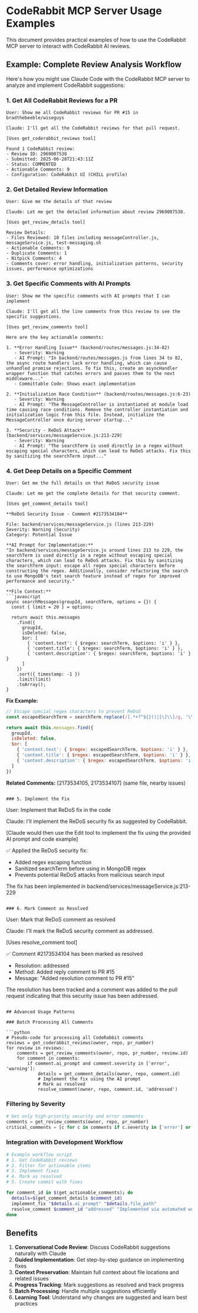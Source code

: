 # CodeRabbit MCP Server Usage Examples

This document provides practical examples of how to use the CodeRabbit MCP server to interact with CodeRabbit AI reviews.

## Example: Complete Review Analysis Workflow

Here's how you might use Claude Code with the CodeRabbit MCP server to analyze and implement CodeRabbit suggestions:

### 1. Get All CodeRabbit Reviews for a PR

```
User: Show me all CodeRabbit reviews for PR #15 in bradthebeeble/wiseguys

Claude: I'll get all the CodeRabbit reviews for that pull request.

[Uses get_coderabbit_reviews tool]

Found 1 CodeRabbit review:
- Review ID: 2969007538
- Submitted: 2025-06-28T21:43:11Z  
- Status: COMMENTED
- Actionable Comments: 9
- Configuration: CodeRabbit UI (CHILL profile)
```

### 2. Get Detailed Review Information

```
User: Give me the details of that review

Claude: Let me get the detailed information about review 2969007538.

[Uses get_review_details tool]

Review Details:
- Files Reviewed: 10 files including messageController.js, messageService.js, test-messaging.sh
- Actionable Comments: 9
- Duplicate Comments: 1  
- Nitpick Comments: 4
- Comments cover: error handling, initialization patterns, security issues, performance optimizations
```

### 3. Get Specific Comments with AI Prompts

```
User: Show me the specific comments with AI prompts that I can implement

Claude: I'll get all the line comments from this review to see the specific suggestions.

[Uses get_review_comments tool]

Here are the key actionable comments:

1. **Error Handling Issue** (backend/routes/messages.js:34-82)
   - Severity: Warning
   - AI Prompt: "In backend/routes/messages.js from lines 34 to 82, the async route handlers lack error handling, which can cause unhandled promise rejections. To fix this, create an asyncHandler wrapper function that catches errors and passes them to the next middleware..."
   - Committable Code: Shows exact implementation

2. **Initialization Race Condition** (backend/routes/messages.js:6-23)
   - Severity: Warning  
   - AI Prompt: "The MessageController is instantiated at module load time causing race conditions. Remove the controller instantiation and initialization logic from this file. Instead, initialize the MessageController once during server startup..."

3. **Security - ReDoS Attack** (backend/services/messageService.js:213-229)
   - Severity: Warning
   - AI Prompt: "The searchTerm is used directly in a regex without escaping special characters, which can lead to ReDoS attacks. Fix this by sanitizing the searchTerm input..."
```

### 4. Get Deep Details on a Specific Comment

```
User: Get me the full details on that ReDoS security issue

Claude: Let me get the complete details for that security comment.

[Uses get_comment_details tool]

**ReDoS Security Issue - Comment #2173534104**

File: backend/services/messageService.js (lines 213-229)
Severity: Warning (Security)
Category: Potential Issue

**AI Prompt for Implementation:**
"In backend/services/messageService.js around lines 213 to 229, the searchTerm is used directly in a regex without escaping special characters, which can lead to ReDoS attacks. Fix this by sanitizing the searchTerm input: escape all regex special characters before constructing the regex. Additionally, consider refactoring the search to use MongoDB's text search feature instead of regex for improved performance and security."

**File Context:**
```javascript
async searchMessages(groupId, searchTerm, options = {}) {
  const { limit = 20 } = options;

  return await this.messages
    .find({
      groupId,
      isDeleted: false,
      $or: [
        { 'content.text': { $regex: searchTerm, $options: 'i' } },
        { 'content.title': { $regex: searchTerm, $options: 'i' } },
        { 'content.description': { $regex: searchTerm, $options: 'i' } }
      ]
    })
    .sort({ timestamp: -1 })
    .limit(limit)
    .toArray();
}
```

**Fix Example:**
```javascript
// Escape special regex characters to prevent ReDoS
const escapedSearchTerm = searchTerm.replace(/[.*+?^${}()|[\]\\]/g, '\\$&');

return await this.messages.find({
  groupId,
  isDeleted: false,
  $or: [
    { 'content.text': { $regex: escapedSearchTerm, $options: 'i' } },
    { 'content.title': { $regex: escapedSearchTerm, $options: 'i' } },
    { 'content.description': { $regex: escapedSearchTerm, $options: 'i' } }
  ]
})
```

**Related Comments:** [2173534105, 2173534107] (same file, nearby issues)
```

### 5. Implement the Fix

```
User: Implement that ReDoS fix in the code

Claude: I'll implement the ReDoS security fix as suggested by CodeRabbit.

[Claude would then use the Edit tool to implement the fix using the provided AI prompt and code example]

✅ Applied the ReDoS security fix:
- Added regex escaping function  
- Sanitized searchTerm before using in MongoDB regex
- Prevents potential ReDoS attacks from malicious search input

The fix has been implemented in backend/services/messageService.js:213-229
```

### 6. Mark Comment as Resolved

```
User: Mark that ReDoS comment as resolved

Claude: I'll mark the ReDoS security comment as addressed.

[Uses resolve_comment tool]

✅ Comment #2173534104 has been marked as resolved
- Resolution: addressed
- Method: Added reply comment to PR #15
- Message: "Added resolution comment to PR #15"

The resolution has been tracked and a comment was added to the pull request indicating that this security issue has been addressed.
```

## Advanced Usage Patterns

### Batch Processing All Comments

```python
# Pseudo-code for processing all CodeRabbit comments
reviews = get_coderabbit_reviews(owner, repo, pr_number)
for review in reviews:
    comments = get_review_comments(owner, repo, pr_number, review.id)
    for comment in comments:
        if comment.ai_prompt and comment.severity in ['error', 'warning']:
            details = get_comment_details(owner, repo, comment.id)
            # Implement the fix using the AI prompt
            # Mark as resolved
            resolve_comment(owner, repo, comment.id, 'addressed')
```

### Filtering by Severity

```python
# Get only high-priority security and error comments
comments = get_review_comments(owner, repo, pr_number)
critical_comments = [c for c in comments if c.severity in ['error'] or 'security' in c.category.lower()]
```

### Integration with Development Workflow

```bash
# Example workflow script
# 1. Get CodeRabbit reviews
# 2. Filter for actionable items  
# 3. Implement fixes
# 4. Mark as resolved
# 5. Create commit with fixes

for comment_id in $(get_actionable_comments); do
  details=$(get_comment_details $comment_id)
  implement_fix "$details.ai_prompt" "$details.file_path" 
  resolve_comment $comment_id "addressed" "Implemented via automated workflow"
done
```

## Benefits

1. **Conversational Code Review**: Discuss CodeRabbit suggestions naturally with Claude
2. **Guided Implementation**: Get step-by-step guidance on implementing fixes
3. **Context Preservation**: Maintain full context about file locations and related issues
4. **Progress Tracking**: Mark suggestions as resolved and track progress
5. **Batch Processing**: Handle multiple suggestions efficiently
6. **Learning Tool**: Understand why changes are suggested and learn best practices
